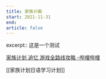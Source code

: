 ```yaml
---
title: 家族计画
start: 2021-11-31
end: 
article: false
---
```


excerpt:: 这是一个测试

[家族计划 追忆 游戏全路线攻略 -哔哩哔哩](https://www.bilibili.com/read/cv17029050?from=search)

[[家族计划日语学习计划]]
